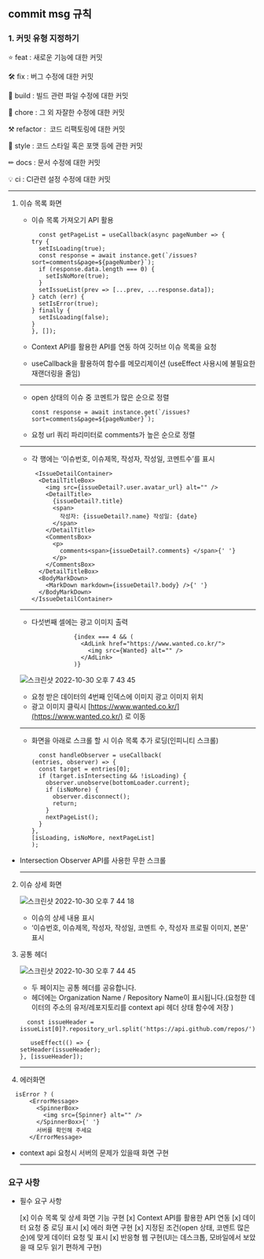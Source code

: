 ## commit msg 규칙

### 1. 커밋 유형 지정하기

⭐ feat : 새로운 기능에 대한 커밋

🛠 fix : 버그 수정에 대한 커밋

🧱 build : 빌드 관련 파일 수정에 대한 커밋

👏 chore : 그 외 자잘한 수정에 대한 커밋

⚒ refactor :  코드 리팩토링에 대한 커밋

🎨 style : 코드 스타일 혹은 포맷 등에 관한 커밋

✏ docs : 문서 수정에 대한 커밋

💡 ci : CI관련 설정 수정에 대한 커밋

---

1.  이슈 목록 화면

    - 이슈 목록 가져오기 API 활용

      ```
        const getPageList = useCallback(async pageNumber => {
      try {
        setIsLoading(true);
        const response = await instance.get(`/issues?sort=comments&page=${pageNumber}`);
        if (response.data.length === 0) {
          setIsNoMore(true);
        }
        setIssueList(prev => [...prev, ...response.data]);
      } catch (err) {
        setIsError(true);
      } finally {
        setIsLoading(false);
      }
      }, []);
      ```

    - Context API를 활용한 API를 연동 하여 깃허브 이슈 목록을 요청
    - useCallback을 활용하여 함수를 메모리제이션 (useEffect 사용시에 불필요한 재랜더링을 줄임)

    ***

    - open 상태의 이슈 중 코멘트가 많은 순으로 정렬

      ```
      const response = await instance.get(`/issues?sort=comments&page=${pageNumber}`);
      ```

    - 요청 url 쿼리 파리미터로 comments가 높은 순으로 정렬

    ***

    - 각 행에는 ‘이슈번호, 이슈제목, 작성자, 작성일, 코멘트수’를 표시

      ```
       <IssueDetailContainer>
        <DetailTitleBox>
          <img src={issueDetail?.user.avatar_url} alt="" />
          <DetailTitle>
            {issueDetail?.title}
            <span>
              작성자: {issueDetail?.name} 작성일: {date}
            </span>
          </DetailTitle>
          <CommentsBox>
            <p>
              comments<span>{issueDetail?.comments} </span>{' '}
            </p>
          </CommentsBox>
        </DetailTitleBox>
        <BodyMarkDown>
          <MarkDown markdown={issueDetail?.body} />{' '}
        </BodyMarkDown>
      </IssueDetailContainer>

      ```

    ***

    - 다섯번째 셀에는 광고 이미지 출력

      ```
                  {index === 4 && (
                    <AdLink href="https://www.wanted.co.kr/">
                      <img src={Wanted} alt="" />
                    </AdLink>
                  )}
      ```

    ![스크린샷 2022-10-30 오후 7 43 45](https://user-images.githubusercontent.com/104307213/198874539-b8c7c7ae-4809-467f-9289-f0707394ac96.png)

    - 요청 받은 데이터의 4번째 인덱스에 이미지 광고 이미지 위치
    - 광고 이미지 클릭시 [https://www.wanted.co.kr/](https://www.wanted.co.kr/) 로 이동

    ***

    - 화면을 아래로 스크롤 할 시 이슈 목록 추가 로딩(인피니티 스크롤)

      ```
        const handleObserver = useCallback(
      (entries, observer) => {
        const target = entries[0];
        if (target.isIntersecting && !isLoading) {
          observer.unobserve(bottomLoader.current);
          if (isNoMore) {
            observer.disconnect();
            return;
          }
          nextPageList();
        }
      },
      [isLoading, isNoMore, nextPageList]
      );
      ```

- Intersection Observer API를 사용한 무한 스크롤

  ***

2.  이슈 상세 화면

    ![스크린샷 2022-10-30 오후 7 44 18](https://user-images.githubusercontent.com/104307213/198874549-62323070-2ee9-4c12-9fff-01bec86a5eac.png)

    - 이슈의 상세 내용 표시
    - ‘이슈번호, 이슈제목, 작성자, 작성일, 코멘트 수, 작성자 프로필 이미지, 본문' 표시

3.  공통 헤더

    ![스크린샷 2022-10-30 오후 7 44 45](https://user-images.githubusercontent.com/104307213/198874558-d29690a5-c88d-471b-8d0c-8a0bb5bdb11b.png)

    - 두 페이지는 공통 헤더를 공유합니다.
    - 헤더에는 Organization Name / Repository Name이 표시됩니다.(요청한 데이터의 주소의 유저/레포지토리를 context api 헤더 상태 함수에 저장 )

    ```
      const issueHeader = issueList[0]?.repository_url.split('https://api.github.com/repos/').join('');

       useEffect(() => {
    setHeader(issueHeader);
    }, [issueHeader]);

    ```

    ***

4.  에러화면

```
  isError ? (
      <ErrorMessage>
        <SpinnerBox>
          <img src={Spinner} alt="" />
        </SpinnerBox>{' '}
        서버를 확인해 주세요
      </ErrorMessage>
```

- context api 요청시 서버의 문제가 있을때 화면 구현

  ***

### 요구 사항

- 필수 요구 사항

  [x] 이슈 목록 및 상세 화면 기능 구현
  [x] Context API를 활용한 API 연동
  [x] 데이터 요청 중 로딩 표시
  [x] 에러 화면 구현
  [x] 지정된 조건(open 상태, 코멘트 많은 순)에 맞게 데이터 요청 및 표시
  [x] 반응형 웹 구현(UI는 데스크톱, 모바일에서 보았을 때 모두 읽기 편하게 구현)
